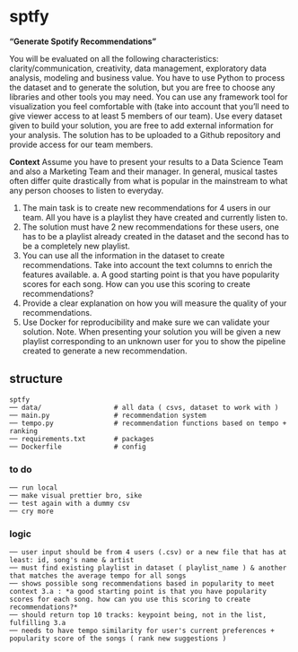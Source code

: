 # sptfy

**“Generate Spotify Recommendations”**

You will be evaluated on all the following characteristics: clarity/communication, creativity,
data management, exploratory data analysis, modeling and business value. You have to use
Python to process the dataset and to generate the solution, but you are free to choose any
libraries and other tools you may need.
You can use any framework tool for visualization you feel comfortable with (take into
account that you’ll need to give viewer access to at least 5 members of our team).
Use every dataset given to build your solution, you are free to add external information for
your analysis.
The solution has to be uploaded to a Github repository and provide access for our team
members.

**Context**
Assume you have to present your results to a Data Science Team and also a Marketing Team and
their manager.
In general, musical tastes often differ quite drastically from what is popular in the mainstream to
what any person chooses to listen to everyday.
1. The main task is to create new recommendations for 4 users in our team. All you have is a
playlist they have created and currently listen to.
2. The solution must have 2 new recommendations for these users, one has to be a playlist
already created in the dataset and the second has to be a completely new playlist.
3. You can use all the information in the dataset to create recommendations. Take into
account the text columns to enrich the features available.
a. A good starting point is that you have popularity scores for each song. How can you
use this scoring to create recommendations?
4. Provide a clear explanation on how you will measure the quality of your recommendations.
5. Use Docker for reproducibility and make sure we can validate your solution.
Note. When presenting your solution you will be given a new playlist corresponding to an
unknown user for you to show the pipeline created to generate a new recommendation.

## structure

```
sptfy
── data/                  # all data ( csvs, dataset to work with )  
── main.py                # recommendation system
── tempo.py               # recommendation functions based on tempo + ranking
── requirements.txt       # packages
── Dockerfile             # config
```

### to do 
```
── run local 
── make visual prettier bro, sike
── test again with a dummy csv
── cry more
```

### logic
```
── user input should be from 4 users (.csv) or a new file that has at least: id, song's name & artist
── must find existing playlist in dataset ( playlist_name ) & another that matches the average tempo for all songs
── shows possible song recommendations based in popularity to meet context 3.a : *a good starting point is that you have popularity scores for each song. how can you use this scoring to create recommendations?*
── should return top 10 tracks: keypoint being, not in the list, fulfilling 3.a
── needs to have tempo similarity for user's current preferences + popularity score of the songs ( rank new suggestions )
```
